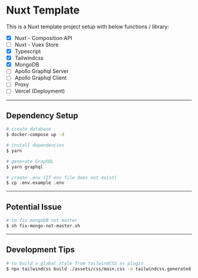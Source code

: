 # Nuxt Template
This is a Nuxt template project setup with below functions / library:
- [x] Nuxt - Composition API
- [ ] Nuxt - Vuex Store
- [x] Typescript
- [x] Tailwindcss
- [x] MongoDB
- [ ] Apollo Graphql Server
- [ ] Apollo Graphql Client
- [ ] Proxy
- [ ] Vercel (Deployment)

---
## Dependency Setup
```bash
# create database
$ docker-compose up -d

# install dependencies
$ yarn

# generate GraphQL
$ yarn graphql

# create .env (If env file does not exist)
$ cp .env.example .env
```
---
## Potential Issue
```bash
# to fix mongoDB not master
$ sh fix-mongo-not-master.sh
```
---
## Development Tips
```bash
# to build a global style from tailwindCSS as plugin
$ npx tailwindcss build ./assets/css/main.css -o tailwindcss.generated.css
```
